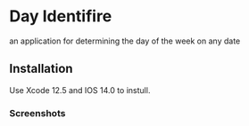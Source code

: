 # Day Identifire
an application for determining the day of the week on any date
## Installation
Use Xcode 12.5 and IOS 14.0 to instull.
### Screenshots
![]()
